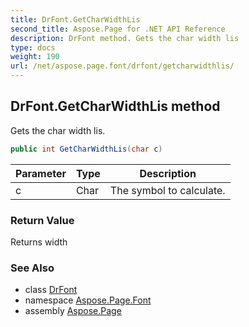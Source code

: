 ```yaml
---
title: DrFont.GetCharWidthLis
second_title: Aspose.Page for .NET API Reference
description: DrFont method. Gets the char width lis
type: docs
weight: 190
url: /net/aspose.page.font/drfont/getcharwidthlis/
---
```

## DrFont.GetCharWidthLis method

Gets the char width lis.

```csharp
public int GetCharWidthLis(char c)
```

| Parameter | Type | Description |
| --- | --- | --- |
| c | Char | The symbol to calculate. |

### Return Value

Returns width

### See Also

* class [DrFont](../)
* namespace [Aspose.Page.Font](../../drfont/)
* assembly [Aspose.Page](../../../)


